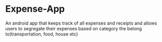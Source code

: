 # Expense-App
An android app that keeps track of all expenses and receipts and allows users to segregate their expenses based on category the belong to(transportation, food, house etc)
